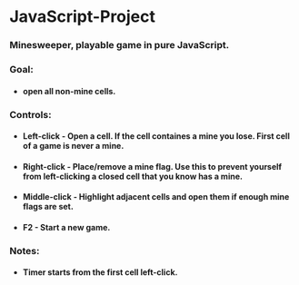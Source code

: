 # JavaScript-Project
### Minesweeper, playable game in pure JavaScript.

### Goal:
* #### open all non-mine cells.

### Controls:

* #### Left-click   - Open a cell. If the cell containes a mine you lose. First cell of a game is never a mine.
* #### Right-click  - Place/remove a mine flag. Use this to prevent yourself from left-clicking a closed cell that you know has a mine.
* #### Middle-click - Highlight adjacent cells and open them if enough mine flags are set.
* #### F2 - Start a new game.

### Notes:

* #### Timer starts from the first cell left-click.

